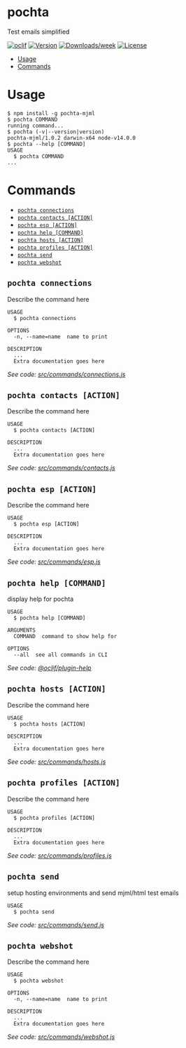 pochta
======

Test emails simplified

[![oclif](https://img.shields.io/badge/cli-oclif-brightgreen.svg)](https://oclif.io)
[![Version](https://img.shields.io/npm/v/pochta.svg)](https://npmjs.org/package/pochta)
[![Downloads/week](https://img.shields.io/npm/dw/pochta.svg)](https://npmjs.org/package/pochta)
[![License](https://img.shields.io/npm/l/pochta.svg)](https://github.com/sleekuser/pochta/blob/master/package.json)

<!-- toc -->
* [Usage](#usage)
* [Commands](#commands)
<!-- tocstop -->
# Usage
<!-- usage -->
```sh-session
$ npm install -g pochta-mjml
$ pochta COMMAND
running command...
$ pochta (-v|--version|version)
pochta-mjml/1.0.2 darwin-x64 node-v14.0.0
$ pochta --help [COMMAND]
USAGE
  $ pochta COMMAND
...
```
<!-- usagestop -->
# Commands
<!-- commands -->
* [`pochta connections`](#pochta-connections)
* [`pochta contacts [ACTION]`](#pochta-contacts-action)
* [`pochta esp [ACTION]`](#pochta-esp-action)
* [`pochta help [COMMAND]`](#pochta-help-command)
* [`pochta hosts [ACTION]`](#pochta-hosts-action)
* [`pochta profiles [ACTION]`](#pochta-profiles-action)
* [`pochta send`](#pochta-send)
* [`pochta webshot`](#pochta-webshot)

## `pochta connections`

Describe the command here

```
USAGE
  $ pochta connections

OPTIONS
  -n, --name=name  name to print

DESCRIPTION
  ...
  Extra documentation goes here
```

_See code: [src/commands/connections.js](https://github.com/sleekuser/pochta/blob/v1.0.2/src/commands/connections.js)_

## `pochta contacts [ACTION]`

Describe the command here

```
USAGE
  $ pochta contacts [ACTION]

DESCRIPTION
  ...
  Extra documentation goes here
```

_See code: [src/commands/contacts.js](https://github.com/sleekuser/pochta/blob/v1.0.2/src/commands/contacts.js)_

## `pochta esp [ACTION]`

Describe the command here

```
USAGE
  $ pochta esp [ACTION]

DESCRIPTION
  ...
  Extra documentation goes here
```

_See code: [src/commands/esp.js](https://github.com/sleekuser/pochta/blob/v1.0.2/src/commands/esp.js)_

## `pochta help [COMMAND]`

display help for pochta

```
USAGE
  $ pochta help [COMMAND]

ARGUMENTS
  COMMAND  command to show help for

OPTIONS
  --all  see all commands in CLI
```

_See code: [@oclif/plugin-help](https://github.com/oclif/plugin-help/blob/v2.2.3/src/commands/help.ts)_

## `pochta hosts [ACTION]`

Describe the command here

```
USAGE
  $ pochta hosts [ACTION]

DESCRIPTION
  ...
  Extra documentation goes here
```

_See code: [src/commands/hosts.js](https://github.com/sleekuser/pochta/blob/v1.0.2/src/commands/hosts.js)_

## `pochta profiles [ACTION]`

Describe the command here

```
USAGE
  $ pochta profiles [ACTION]

DESCRIPTION
  ...
  Extra documentation goes here
```

_See code: [src/commands/profiles.js](https://github.com/sleekuser/pochta/blob/v1.0.2/src/commands/profiles.js)_

## `pochta send`

setup hosting environments and send mjml/html test emails

```
USAGE
  $ pochta send
```

_See code: [src/commands/send.js](https://github.com/sleekuser/pochta/blob/v1.0.2/src/commands/send.js)_

## `pochta webshot`

Describe the command here

```
USAGE
  $ pochta webshot

OPTIONS
  -n, --name=name  name to print

DESCRIPTION
  ...
  Extra documentation goes here
```

_See code: [src/commands/webshot.js](https://github.com/sleekuser/pochta/blob/v1.0.2/src/commands/webshot.js)_
<!-- commandsstop -->
